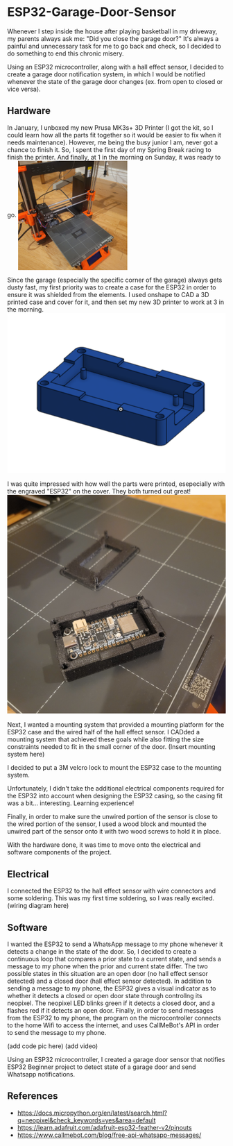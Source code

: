 # ESP32-Garage-Door-Sensor

Whenever I step inside the house after playing basketball in my driveway, my parents always ask me: "Did you close the garage door?" It's always a painful and unnecessary task for me to go back and check, so I decided to do something to end this chronic misery. 

Using an ESP32 microcontroller, along with a hall effect sensor, I decided to create a garage door notification system, in which I would be notified whenever the state of the garage door changes (ex. from open to closed or vice versa). 

## Hardware
In January, I unboxed my new Prusa MK3s+ 3D Printer (I got the kit, so I could learn how all the parts fit together so it would be easier to fix when it needs maintenance). However, me being the busy junior I am, never got a chance to finish it. So, I spent the first day of my Spring Break racing to finish the printer. And finally, at 1 in the morning on Sunday, it was ready to go.
<img src="3dprints/Images/3dprinter.jpg" width=50% align="center" />

Since the garage (especially the specific corner of the garage) always gets dusty fast, my first priority was to create a case for the ESP32 in order to ensure it was shielded from the elements. I used onshape to CAD a 3D printed case and cover for it, and then set my new 3D printer to work at 3 in the morning. 
![3DPrinted ESP32 Cover](3dprints/Images/bottomboximg.png)

I was quite impressed with how well the parts were printed, esepecially with the engraved "ESP32" on the cover. They both turned out great!
![3D Printed Parts](3dprints/Images/printed_parts.jpg)

Next, I wanted a mounting system that provided a mounting platform for the ESP32 case and the wired half of the hall effect sensor. I CADded a mounting system that achieved these goals while also fitting the size constraints needed to fit in the small corner of the door. 
(Insert mounting system here)

I decided to put a 3M velcro lock to mount the ESP32 case to the mounting system.

Unfortunately, I didn't take the additional electrical components required for the ESP32 into account when designing the ESP32 casing, so the casing fit was a bit... interesting. Learning experience! 

Finally, in order to make sure the unwired portion of the sensor is close to the wired portion of the sensor, I used a wood block and mounted the unwired part of the sensor onto it with two wood screws to hold it in place.

With the hardware done, it was time to move onto the electrical and software components of the project.

## Electrical
I connected the ESP32 to the hall effect sensor with wire connectors and some soldering. This was my first time soldering, so I was really excited.  
(wiring diagram here)

## Software
I wanted the ESP32 to send a WhatsApp message to my phone whenever it detects a change in the state of the door. So, I decided to create a continuous loop that compares a prior state to a current state, and sends a message to my phone when the prior and current state differ. The two possible states in this situation are an open door (no hall effect sensor detected) and a closed door (hall effect sensor detected). In addition to sending a message to my phone, the ESP32 gives a visual indicator as to whether it detects a closed or open door state through controllng its neopixel. The neopixel LED blinks green if it detects a closed door, and a flashes red if it detects an open door. Finally, in order to send messages from the ESP32 to my phone, the program on the microcontroller connects to the home Wifi to access the internet, and uses CallMeBot's API in order to send the message to my phone.

(add code pic here)
(add video)





Using an ESP32 microcontroller, I created a garage door sensor that notifies 
ESP32 Beginner project to detect state of a garage door and send Whatsapp notifications.

## References

- https://docs.micropython.org/en/latest/search.html?q=neopixel&check_keywords=yes&area=default
- https://learn.adafruit.com/adafruit-esp32-feather-v2/pinouts
- https://www.callmebot.com/blog/free-api-whatsapp-messages/
